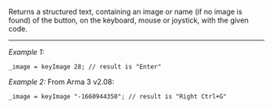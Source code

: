 Returns a structured text, containing an image or name (if no image is found) of the button, on the keyboard, mouse or joystick, with the given code.


---
*Example 1:*
```sqf
_image = keyImage 28; // result is "Enter"
```

*Example 2:*
From Arma 3 v2.08:

```sqf
_image = keyImage "-1660944350"; // result is "Right Ctrl+G"
```